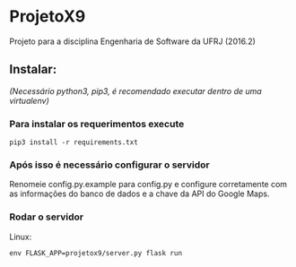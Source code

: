 # ProjetoX9
Projeto para a disciplina Engenharia de Software da UFRJ (2016.2)

## Instalar: 
*(Necessário python3, pip3, é recomendado executar dentro de uma virtualenv)*

### Para instalar os requerimentos execute 

`pip3 install -r requirements.txt`

### Após isso é necessário configurar o servidor
Renomeie config.py.example para config.py e configure corretamente com as informações do banco de dados e a chave da API do Google Maps.

### Rodar o servidor
Linux:

`env FLASK_APP=projetox9/server.py flask run`
